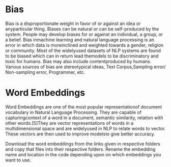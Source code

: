 # Bias
Bias is a disproportionate weight in favor of or against an idea or anyparticular thing.  Biases can be natural or can be self-produced by the system. People may develop biases for or against an individual, a group, or a belief. Bias inmachine learning and natural language processing is an error in which data is moreinclined and weighted towards a gender, religion or community. Most of the widelyused datasets of NLP systems are found to be biased which can in return lead themodels to be discriminatory and toxic for humans.  Bias may also include contentproduced by humans.  Various sources of bias are stereotypical ideas, Text Corpus,Sampling error/ Non-sampling error, Programmer, etc.

# Word Embeddings
Word Embeddings are one of the most popular representationof document vocabulary in Natural Language Processing. They are capable of capturingcontext of a word in a document, semantic similarity, relation with other words.[5]They are vector representations of words in a multidimensional space and are widelyused in NLP to relate words to vector. These vectors are then used to improve modelsto give better accuracy.




Download the word embeddings from the links given in respective folders and copy that files into their respective folders. Rename the embedding name and location in the code depending upon on which embeddings you want to use.
